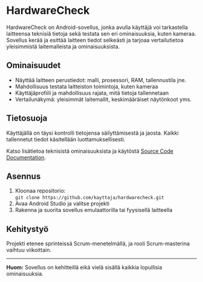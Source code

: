 # HardwareCheck

HardwareCheck on Android-sovellus, jonka avulla käyttäjä voi tarkastella laitteensa teknisiä tietoja sekä testata sen eri ominaisuuksia, kuten kameraa. Sovellus kerää ja esittää laitteen tiedot selkeästi ja tarjoaa vertailutietoa yleisimmistä laitemalleista ja ominaisuuksista.

## Ominaisuudet
- Näyttää laitteen perustiedot: malli, prosessori, RAM, tallennustila jne.
- Mahdollisuus testata laitteiston toimintoja, kuten kameraa
- Käyttäjäprofiili ja mahdollisuus rajata, mitä tietoja tallennetaan
- Vertailunäkymä: yleisimmät laitemallit, keskimääräiset näytönkoot yms.

## Tietosuoja
Käyttäjällä on täysi kontrolli tietojensa säilyttämisestä ja jaosta. Kaikki tallennetut tiedot käsitellään luottamuksellisesti.

Katso lisätietoa teknisistä ominaisuuksista ja käytöstä [Source Code Documentation](./Documentation/Technical%20Documentation).

## Asennus
1. Kloonaa repositorio:  
   `git clone https://github.com/kayttaja/hardwarecheck.git`
2. Avaa Android Studio ja valitse projekti
3. Rakenna ja suorita sovellus emulaattorilla tai fyysisellä laitteella

## Kehitystyö
Projekti etenee sprinteissä Scrum-menetelmällä, ja rooli Scrum-masterina vaihtuu viikoittain.

---

**Huom:** Sovellus on kehitteillä eikä vielä sisällä kaikkia lopullisia ominaisuuksia.

